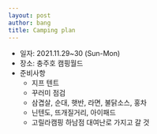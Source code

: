 ```yaml
---
layout: post
author: bang
title: Camping plan
---
```


- 일자: 2021.11.29~30 (Sun-Mon)
- 장소: 충주호 캠핑월드
- 준비사항
  - 지프 텐트
  - 꾸러미 점검
  - 삼겹살, 순대, 햇반, 라면, 불닭소스, 홍차
  - 닌텐도, 뜨개질거리, 아이패드
  - 고릴라캠핑 하남점 대여난로 가지고 갈 것